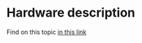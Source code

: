# Hardware description

Find on this topic [in this link](https://docs.smartcitizen.me/Guides/data/Handling%20calibration%20data/)

